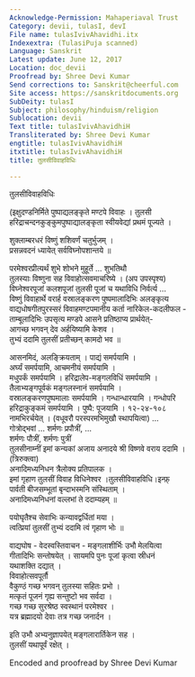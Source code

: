 ```yaml
---
Acknowledge-Permission: Mahaperiaval Trust
Category: devii, tulasI, devI
File name: tulasIvivAhavidhi.itx
Indexextra: (TulasiPuja scanned)
Language: Sanskrit
Latest update: June 12, 2017
Location: doc_devii
Proofread by: Shree Devi Kumar
Send corrections to: Sanskrit@cheerful.com
Site access: https://sanskritdocuments.org
SubDeity: tulasI
Subject: philosophy/hinduism/religion
Sublocation: devii
Text title: tulasIvivAhavidhiH
Transliterated by: Shree Devi Kumar
engtitle: tulasIvivAhavidhiH
itxtitle: tulasIvivAhavidhiH
title: तुलसीविवाहविधिः

---
```

  
 तुलसीविवाहविधिः   
  
(इक्षुदण्डनिर्मिते पुष्पाद्यलङ्कृते मण्टपे विवाहः । तुलसी  
हरिद्राचन्दनकुङ्कुमपुष्पाद्यालङ्कृता स्वीयवेद्यां प्रथमं पूज्यते ।  
  
शुक्लाम्बरधरं विष्णुं शशिवर्णं चतुर्भुजम् ।  
प्रसन्नवदनं ध्यायेत् सर्वविघ्नोपशान्तये ॥  
  
परमेश्वरप्रीत्यर्थं शुभे शोभने मुहूर्ते ... शुभतिथौ  
तुलस्याः विष्णुना सह विवाहोत्सवमाचरिष्ये । (अप उपस्पृश्य)  
विघ्नेश्वरपूजां कलशपूजां तुलसी पूजां च यथाविधि निर्वर्त्य ...  
विष्णुं विवाहार्थे वरार्ह वस्रालङ्करण पुष्पमालादिभिः अलङ्कृत्य  
वाद्यधोषगीतपुरस्सरं विवाहमण्टपमानीय कर्ता नारिकेल-कदलीफल -  
ताम्बूलादिभिः उपसृत्य मण्डपे आसने प्रतिष्ठाप्य प्रार्थयेत्-  
आगच्छ भगवन् देव अर्हयिष्यामि केशव ।  
तुभ्यं ददामि तुलसीं प्रतीच्छन् कामदो भव ॥  
  
आसनमिदं, अलङ्क्रियताम् । पाद्यं समर्पयामि ।  
अर्घ्यं समर्पयामि, आचमनीयं समर्पयामि ।  
मधुपर्कं समर्पयामि । हरिद्रालेप-मङ्गलविधिं समर्पयामि ।  
तैलाभ्यङ्गपूर्वकं मङ्गलस्नानं समर्पयामि ।  
वस्रालङ्करणपुष्पमालाः समर्पयामि । गन्धान्धारयामि । गन्धोपरि  
हरिद्राकुङ्कमं समर्पयामि । पुष्पै: पूजयामि । १२-२४-१०८  
नामभिरर्चयेत् । (वधूवरौ परस्परमभिमुखौ स्थापयित्वा) ...  
गोत्रोद्भवां ... शर्मणः प्रपौत्रीं, ...  
शर्मणः पौत्रीं, शर्मणः पुत्रीं  
तुलसीनाम्नीं इमां कन्यकां अजाय अनादये श्री विष्णवे वराय ददामि ।  
(त्रिरुक्त्वा)  
अनादिमध्यनिधन त्रैलोक्य प्रतिपालक ।  
इमां गृहाण तुलसीं विवाह विधिनेश्वर ।तुलसीविवाहविधि।इन्फ़्  
पार्वती बीजसम्भूतां बृन्दाभस्मनि संस्थिताम् ।  
अनादिमध्यनिधनां वल्लभां ते ददाम्यहम् ॥  
  
पयोघृतैश्च सेवाभिः कन्यावद्वर्धितां मया ।  
त्वत्प्रियां तुलसीं तुभ्यं ददामि त्वं गृहाण भोः ॥  
  
वाद्यघोष - वेदस्वस्तिवाचन - मङ्गलाशीर्भिः उभौ मेलयित्वा  
गीतादिभिः सन्तोषयेत् । सायमपि पुनः पूजां कृत्वा स्रीधनं  
यथाशक्ति दद्यात् ।  
विवाहोत्सवपूर्तौ  
वैकुण्ठं गच्छ भगवन् तुलस्या सहितः प्रभो ।  
मत्कृतं पूजनं गृह्य सन्तुष्टो भव सर्वदा ।  
गच्छ गच्छ सुरश्रेष्ठ स्वस्थानं परमेश्वर ।  
यत्र ब्रह्मादयो देवाः तत्र गच्छ जनार्दन ।  
  
इति उभौ अभ्यनुज्ञापयेत् मङ्गलारार्तिकेन सह ।  
तुलसीं यथापूर्वं रक्षेत् ।  
  
  
Encoded and proofread by Shree Devi Kumar  
  
